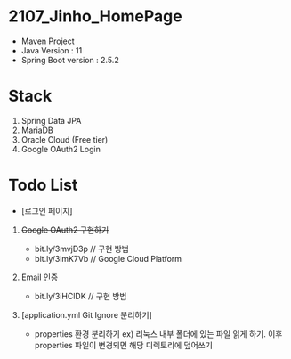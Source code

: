 # 2107_Jinho_HomePage
* Maven Project
* Java Version : 11
* Spring Boot version : 2.5.2

# Stack
1. Spring Data JPA
2. MariaDB
3. Oracle Cloud (Free tier)
4. Google OAuth2 Login

# Todo List
* [로그인 페이지]
1. ~~Google OAuth2 구현하기~~
   * bit.ly/3mvjD3p // 구현 방법
   * bit.ly/3lmK7Vb // Google Cloud Platform
2. Email 인증
    * bit.ly/3iHClDK // 구현 방법

4. [application.yml Git Ignore 분리하기]
   * properties 환경 분리하기 ex) 리눅스 내부 폴더에 있는 파일 읽게 하기.
     이후 properties 파일이 변경되면 해당 디렉토리에 덮어쓰기